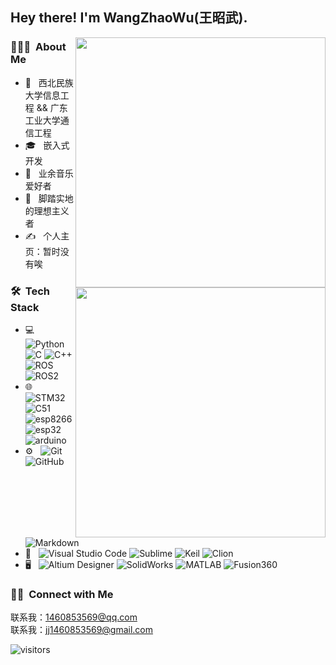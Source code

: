 <h2> Hey there! I'm WangZhaoWu(王昭武).</h2>

[<img align="right" width="400" src="https://github-readme-stats.vercel.app/api?username=Eaglewzw&theme=buefy&show_icons=true&count_private=true"/>](https://github.com/Eaglewzw)

<h3> 👨🏻‍💻 &nbsp;About Me </h3>

- 🤔 &nbsp; 西北民族大学信息工程 && 广东工业大学通信工程
- 🎓 &nbsp; 嵌入式开发
- 💼 &nbsp; 业余音乐爱好者
- 🌱 &nbsp; 脚踏实地的理想主义者
- ✍️ &nbsp; 个人主页：暂时没有唉

[<img align="right" width="400" src="https://github-readme-stats.vercel.app/api/top-langs/?username=Eaglewzw&theme=buefy&layout=compact"/>](https://github.com/Eaglewzw)

<h3> 🛠 &nbsp;Tech Stack</h3>

- 💻 &nbsp;
  ![Python](https://img.shields.io/badge/-Python-333333?style=flat&logo=python)
  ![C](https://img.shields.io/badge/-C-333333?style=flat&logo=C&logoColor=007396)
  ![C++](https://img.shields.io/badge/-C++-333333?style=flat&logo=C%2B%2B&logoColor=00599C)
  ![ROS](https://img.shields.io/badge/-ROS-333333?style=flat&logo=ros)
  ![ROS2](https://img.shields.io/badge/-ROS2-333333?style=ros)
- 🌐 &nbsp;
  ![STM32](https://img.shields.io/badge/-STM32-333333?style=flat&logo=stm32)
  ![C51](https://img.shields.io/badge/-C51-333333?style=flat)
  ![esp8266](https://img.shields.io/badge/-esp8266-333333?style=flat)
  ![esp32](https://img.shields.io/badge/-esp32-333333?style=flat)
  ![arduino](https://img.shields.io/badge/-arduino-333333?style=flat&logo=arduino)
- ⚙️ &nbsp;
  ![Git](https://img.shields.io/badge/-Git-333333?style=flat&logo=git)
  ![GitHub](https://img.shields.io/badge/-GitHub-333333?style=flat&logo=github)
  ![Markdown](https://img.shields.io/badge/-Markdown-333333?style=flat&logo=markdown)
- 🔧 &nbsp;
  ![Visual Studio Code](https://img.shields.io/badge/-Visual%20Studio%20Code-333333?style=flat&logo=visual-studio-code&logoColor=007ACC)
  ![Sublime](https://img.shields.io/badge/-Sublime-333333?style=flat&logo=sublime)
  ![Keil](https://img.shields.io/badge/-Keil-333333?style=flat&logo=keil)
  ![Clion](https://img.shields.io/badge/-Clion-333333?style=flat&logo=clion)
- 🖥 &nbsp;
  ![Altium Designer](https://img.shields.io/badge/-Altium%20Designer-333333?style=flat)
  ![SolidWorks](https://img.shields.io/badge/-SolidWorks-333333?style=flat&logo=solidWorks)
  ![MATLAB](https://img.shields.io/badge/-MATLAB-333333?style=flat&logo=matlab)
  ![Fusion360](https://img.shields.io/badge/-Fusion360-333333?style=flat&logo=fusion)

<h3> 🤝🏻 &nbsp;Connect with Me </h3>

  联系我：1460853569@qq.com  
  联系我：jj1460853569@gmail.com

![visitors](https://visitor-badge.glitch.me/badge?page_id=Eaglewzw.Eaglewzw.readme)